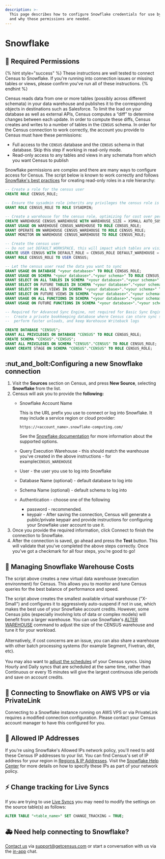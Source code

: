 ```yaml
---
description: >-
  This page describes how to configure Snowflake credentials for use by Census
  and why those permissions are needed.
---
```


# Snowflake

## 🔐 Required Permissions

{% hint style="success" %}
These instructions are well tested to connect Census to Snowflake. If you're running into connection issues or missing tables or views, please confirm you've run all of these instructions.
{% endhint %}

Census reads data from one or more tables (possibly across different schemata) in your data warehouse and publishes it to the corresponding objects in destinations such as Salesforce. To limit the load on your database as well as external APIs, Census computes a “diff” to determine changes between each update. In order to compute these diffs, Census creates and writes to a number of tables in the `CENSUS` schema. In order for the Census connection to work correctly, the account you provide to Census must have these permissions:

* Full access to the `CENSUS` database and the `CENSUS` schema in that database. Skip this step if working in read-only mode.
* Read-only access to any tables and views in any schemata from which you want Census to publish

Snowflake permissions are complex and there are many ways to configure access for Census. The script below is known to work correctly and follows [Snowflake's best practices](https://docs.snowflake.com/en/user-guide/security-access-control-configure.html#creating-read-only-roles) for creating read-only roles in a role hierarchy:

```sql
-- Create a role for the census user
CREATE ROLE CENSUS_ROLE;

-- Ensure the sysadmin role inherits any privileges the census role is granted. Note that this does not grant sysadmin privileges to the census role
GRANT ROLE CENSUS_ROLE TO ROLE SYSADMIN;

-- Create a warehouse for the census role, optimizing for cost over performance
CREATE WAREHOUSE CENSUS_WAREHOUSE WITH WAREHOUSE_SIZE = XSMALL AUTO_SUSPEND = 60 AUTO_RESUME = TRUE INITIALLY_SUSPENDED = FALSE;
GRANT USAGE ON WAREHOUSE CENSUS_WAREHOUSE TO ROLE CENSUS_ROLE;
GRANT OPERATE ON WAREHOUSE CENSUS_WAREHOUSE TO ROLE CENSUS_ROLE;
GRANT MONITOR ON WAREHOUSE CENSUS_WAREHOUSE TO ROLE CENSUS_ROLE;

-- Create the census user
-- Do not set DEFAULT_WORKSPACE, this will impact which tables are visible to Census
CREATE USER CENSUS WITH DEFAULT_ROLE = CENSUS_ROLE DEFAULT_WAREHOUSE = CENSUS_WAREHOUSE PASSWORD = '<strong, unique password>';
GRANT ROLE CENSUS_ROLE TO USER CENSUS;

-- Let the census user read the data you want to sync
GRANT USAGE ON DATABASE "<your database>" TO ROLE CENSUS_ROLE;
GRANT USAGE ON SCHEMA "<your database>"."<your schema>" TO ROLE CENSUS_ROLE;
GRANT SELECT ON ALL TABLES IN SCHEMA "<your database>"."<your schema>" TO ROLE CENSUS_ROLE;
GRANT SELECT ON FUTURE TABLES IN SCHEMA "<your database>"."<your schema>" TO ROLE CENSUS_ROLE;
GRANT SELECT ON ALL VIEWS IN SCHEMA "<your database>"."<your schema>" TO ROLE CENSUS_ROLE;
GRANT SELECT ON FUTURE VIEWS IN SCHEMA "<your database>"."<your schema>" TO ROLE CENSUS_ROLE;
GRANT USAGE ON ALL FUNCTIONS IN SCHEMA "<your database>"."<your schema>" TO ROLE CENSUS_ROLE;
GRANT USAGE ON FUTURE FUNCTIONS IN SCHEMA "<your database>"."<your schema>" TO ROLE CENSUS_ROLE;

-- Required for Advanced Sync Engine, not required for Basic Sync Engine: 
--  Create a private bookkeeping database where Census can store sync state,
--  perform faster unloads, and keep Warehouse Writeback logs

CREATE DATABASE "CENSUS";
GRANT ALL PRIVILEGES ON DATABASE "CENSUS" TO ROLE CENSUS_ROLE;
CREATE SCHEMA "CENSUS"."CENSUS";
GRANT ALL PRIVILEGES ON SCHEMA "CENSUS"."CENSUS" TO ROLE CENSUS_ROLE;
GRANT CREATE STAGE ON SCHEMA "CENSUS"."CENSUS" TO ROLE CENSUS_ROLE;
```

## :nut\_and\_bolt:Configuring a new Snowflake connection

1. Visit the **Sources** section on Census, and press **New Source**, selecting **Snowflake** from the list.
2. Census will ask you to provide the **following:**
   *   Snowflake Account Name&#x20;

       This is the URL prefix you use to connect or log into Snowflake. It may include a service region or cloud provider:

       ```
       https://<account_name>.snowflake-computing.com/
       ```

       See the [Snowflake documentation](https://docs.snowflake.com/en/user-guide/jdbc-configure.html#connection-parameters) for more information about the supported options.
   * Query Execution Warehouse - this should match the warehouse you've created in the above instructions - for example`CENSUS_WAREHOUSE`
   * User - the user you use to log into Snowflake
   * Database Name (optional) - default database to log into
   * Schema Name (optional) - default schema to log into
   * Authentication - choose one of the following
     * password - recommended.
     * keypair - After saving the connection, Census will generate a public/private keypair and provide instructions for configuring your Snowflake user account to use it.
3. Once you provide the required information, click Connect to finish the connection to Snowflake.
4. After the connection is saved, go ahead and press the **Test** button. This will validate that you've completed the above steps correctly. Once you've got a checkmark for all four steps, you're good to go!

## 💸 Managing Snowflake Warehouse Costs

The script above creates a new virtual data warehouse (execution environment) for Census. This allows you to monitor and tune Census queries for the best balance of performance and speed.

The script above creates the smallest available virtual warehouse ("X-Small") and configures it to aggressively auto-suspend if not in use, which makes the best use of your Snowflake account credits. However, some Census jobs (especially involving lots of data or complex models) will benefit from a larger warehouse. You can use Snowflake's [ALTER WAREHOUSE](https://docs.snowflake.com/en/sql-reference/sql/alter-warehouse.html) command to adjust the size of the CENSUS warehouse and tune it for your workload.\
\
Alternatively, if cost concerns are an issue, you can also share a warehouse with other batch processing systems (for example Segment, Fivetran, dbt, etc).\
\
You may also want to [adjust the schedules](../basics/core-concept.md#scheduling-a-sync) of your Census syncs. Using Hourly and Daily syncs that are scheduled at the same time, rather than Continuous or every 15 minutes will give the largest continuous idle periods and save on account credits.

## 🔗 Connecting to Snowflake on AWS VPS or via PrivateLink

Connecting to a Snowflake instance running on AWS VPS or via PrivateLink requires a modified connection configuration. Please contact your Census account manager to have this configured for you.

## 🚦 Allowed IP Addresses

If you're using Snowflake's Allowed IPs network policy, you'll need to add these Census IP addresses to your list. You can find Census's set of IP address for your region in [Regions & IP Addresses](../misc/security-and-privacy/regions-and-ip-addresses.md#ip-addresses). Visit the [Snowflake Help Center](https://docs.snowflake.net/manuals/user-guide/network-policies.html) for more details on how to specify these IPs as part of your network policy.

## ⚡ Change tracking for Live Syncs

If you are trying to use [Live Syncs](../basics/live-syncs.md) you may need to modify the settings on the source table(s) as follows:

```sql
ALTER TABLE "<table_name>" SET CHANGE_TRACKING = TRUE;
```

## 🚑 Need help connecting to Snowflake?

[Contact us](mailto:support@getcensus.com) via support@getcensus.com or start a conversation with us via the [in-app](https://app.getcensus.com) chat.

